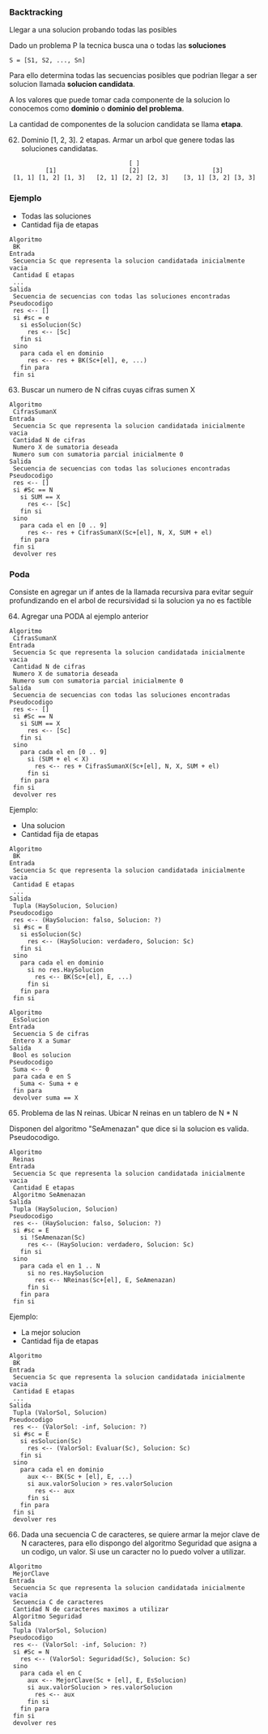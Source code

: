 ### Backtracking

Llegar a una solucion probando todas las posibles 

Dado un problema P la tecnica busca una o todas las **soluciones**

```
S = [S1, S2, ..., Sn]
```

Para ello determina todas las secuencias posibles que podrian llegar a ser solucion llamada **solucion candidata**.

A los valores que puede tomar cada componente de la solucion lo conocemos como **dominio** o **dominio del problema**.

La cantidad de componentes de la solucion candidata se llama **etapa**.

62) Dominio [1, 2, 3]. 2 etapas. Armar un arbol que genere todas las soluciones candidatas.

```
                                 [ ]
          [1]                    [2]                    [3]
 [1, 1] [1, 2] [1, 3]   [2, 1] [2, 2] [2, 3]    [3, 1] [3, 2] [3, 3]
```

### Ejemplo

  * Todas las soluciones
  * Cantidad fija de etapas
  
 ```
 Algoritmo
  BK
 Entrada
  Secuencia Sc que representa la solucion candidatada inicialmente vacia
  Cantidad E etapas
  ...
 Salida
  Secuencia de secuencias con todas las soluciones encontradas
 Pseudocodigo
  res <-- []
  si #sc = e
    si esSolucion(Sc)
      res <-- [Sc]
    fin si
  sino
    para cada el en dominio
      res <-- res + BK(Sc+[el], e, ...)
    fin para
  fin si
 ```
 
 63) Buscar un numero de N cifras cuyas cifras sumen X
 
 
 ```
 Algoritmo
  CifrasSumanX
 Entrada
  Secuencia Sc que representa la solucion candidatada inicialmente vacia
  Cantidad N de cifras
  Numero X de sumatoria deseada
  Numero sum con sumatoria parcial inicialmente 0
 Salida
  Secuencia de secuencias con todas las soluciones encontradas
 Pseudocodigo
  res <-- []
  si #Sc == N
    si SUM == X
      res <-- [Sc]
    fin si
  sino
    para cada el en [0 .. 9]
      res <-- res + CifrasSumanX(Sc+[el], N, X, SUM + el)
    fin para
  fin si
  devolver res
 ```
 
 ### Poda
 
Consiste en agregar un if antes de la llamada recursiva para evitar seguir profundizando en el arbol de recursividad si la solucion ya no es factible

64) Agregar una PODA al ejemplo anterior


 ```
 Algoritmo
  CifrasSumanX
 Entrada
  Secuencia Sc que representa la solucion candidatada inicialmente vacia
  Cantidad N de cifras
  Numero X de sumatoria deseada
  Numero sum con sumatoria parcial inicialmente 0
 Salida
  Secuencia de secuencias con todas las soluciones encontradas
 Pseudocodigo
  res <-- []
  si #Sc == N
    si SUM == X
      res <-- [Sc]
    fin si
  sino
    para cada el en [0 .. 9]
      si (SUM + el < X)
        res <-- res + CifrasSumanX(Sc+[el], N, X, SUM + el)
      fin si
    fin para
  fin si
  devolver res
 ```
 
 Ejemplo:
  * Una solucion
  * Cantidad fija de etapas
 
 ```
 Algoritmo
  BK
 Entrada
  Secuencia Sc que representa la solucion candidatada inicialmente vacia
  Cantidad E etapas
  ...
 Salida
  Tupla (HaySolucion, Solucion)
 Pseudocodigo
  res <-- (HaySolucion: falso, Solucion: ?)
  si #sc = E
    si esSolucion(Sc)
      res <-- (HaySolucion: verdadero, Solucion: Sc)
    fin si
  sino
    para cada el en dominio
      si no res.HaySolucion
        res <-- BK(Sc+[el], E, ...)
      fin si
    fin para
  fin si
 
 Algoritmo 
  EsSolucion
 Entrada
  Secuencia S de cifras
  Entero X a Sumar
 Salida
  Bool es solucion
 Pseudocodigo
  Suma <-- 0
  para cada e en S
    Suma <- Suma + e
  fin para
  devolver suma == X
 ```
 
 65) Problema de las N reinas. Ubicar N reinas en un tablero de N * N
 
 Disponen del algoritmo "SeAmenazan" que dice si la solucion es valida. Pseudocodigo.
 
 
 ```
 Algoritmo
  Reinas
 Entrada
  Secuencia Sc que representa la solucion candidatada inicialmente vacia
  Cantidad E etapas
  Algoritmo SeAmenazan
 Salida
  Tupla (HaySolucion, Solucion)
 Pseudocodigo
  res <-- (HaySolucion: falso, Solucion: ?)
  si #sc = E
    si !SeAmenazan(Sc)
      res <-- (HaySolucion: verdadero, Solucion: Sc)
    fin si
  sino
    para cada el en 1 .. N
      si no res.HaySolucion
        res <-- NReinas(Sc+[el], E, SeAmenazan)
      fin si
    fin para
  fin si
 ```
 
 
 Ejemplo:
  * La mejor solucion
  * Cantidad fija de etapas
 
 ```
 Algoritmo
  BK
 Entrada
  Secuencia Sc que representa la solucion candidatada inicialmente vacia
  Cantidad E etapas
  ...
 Salida
  Tupla (ValorSol, Solucion)
 Pseudocodigo
  res <-- (ValorSol: -inf, Solucion: ?)
  si #sc = E
    si esSolucion(Sc)
      res <-- (ValorSol: Evaluar(Sc), Solucion: Sc)
    fin si
  sino
    para cada el en dominio
      aux <-- BK(Sc + [el], E, ...)
      si aux.valorSolucion > res.valorSolucion
        res <-- aux
      fin si
    fin para
  fin si
  devolver res
  ```
  
 66) Dada una secuencia C de caracteres, se quiere armar la mejor clave de N caracteres, para ello dispongo del algoritmo Seguridad que asigna a un codigo, un valor. Si use un caracter no lo puedo volver a utilizar.
 
 
 ```
 Algoritmo
  MejorClave
 Entrada
  Secuencia Sc que representa la solucion candidatada inicialmente vacia
  Secuencia C de caracteres
  Cantidad N de caracteres maximos a utilizar
  Algoritmo Seguridad
 Salida
  Tupla (ValorSol, Solucion)
 Pseudocodigo
  res <-- (ValorSol: -inf, Solucion: ?)
  si #Sc = N
    res <-- (ValorSol: Seguridad(Sc), Solucion: Sc)
  sino
    para cada el en C
      aux <-- MejorClave(Sc + [el], E, EsSolucion)
      si aux.valorSolucion > res.valorSolucion
        res <-- aux
      fin si
    fin para
  fin si
  devolver res
  ```
